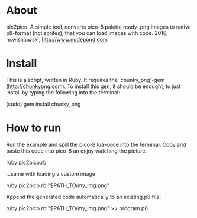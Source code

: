 # About

pic2pico. A simple tool, converts pico-8 palette ready .png images to native p8-format
(not sprites), that you can load images with code.
2016, m.wisniowski, http://www.nodepond.com

# Install

This is a script, written in Ruby. It requires the 'chunky_png'-gem (http://chunkypng.com). To install this gen, it should be enought, to just install by typing the following into the terminal:

  [sudo] gem install chunky_png

# How to run

Run the example and spill the pico-8 lua-code into the terminal. Copy and paste this code into pico-8 an enjoy watching the picture.

  ruby pic2pico.rb

...same with loading a custom image

  ruby pic2pico.rb "$PATH_TO/my_img.png"

Append the generated code automatically to an existing.p8 file:

ruby pic2pico.rb "$PATH_TO/my_img.png" >> program.p8

